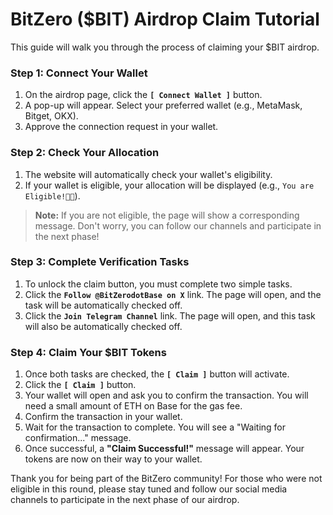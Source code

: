 # BitZero ($BIT) Airdrop Claim Tutorial

This guide will walk you through the process of claiming your $BIT airdrop.

### Step 1: Connect Your Wallet

1.  On the airdrop page, click the **`[ Connect Wallet ]`** button.
2.  A pop-up will appear. Select your preferred wallet (e.g., MetaMask, Bitget, OKX).
3.  Approve the connection request in your wallet.

### Step 2: Check Your Allocation

1.  The website will automatically check your wallet's eligibility.
2.  If your wallet is eligible, your allocation will be displayed (e.g., `You are Eligible!💙💜`).

> **Note:** If you are not eligible, the page will show a corresponding message. Don't worry, you can follow our channels and participate in the next phase!

### Step 3: Complete Verification Tasks

1.  To unlock the claim button, you must complete two simple tasks.
2.  Click the **`Follow @BitZerodotBase on X`** link. The page will open, and the task will be automatically checked off.
3.  Click the **`Join Telegram Channel`** link. The page will open, and this task will also be automatically checked off.

### Step 4: Claim Your $BIT Tokens

1.  Once both tasks are checked, the **`[ Claim ]`** button will activate.
2.  Click the **`[ Claim ]`** button.
3.  Your wallet will open and ask you to confirm the transaction. You will need a small amount of ETH on Base for the gas fee.
4.  Confirm the transaction in your wallet.
5.  Wait for the transaction to complete. You will see a "Waiting for confirmation..." message.
6.  Once successful, a **"Claim Successful!"** message will appear. Your tokens are now on their way to your wallet.

Thank you for being part of the BitZero community! For those who were not eligible in this round, please stay tuned and follow our social media channels to participate in the next phase of our airdrop.
